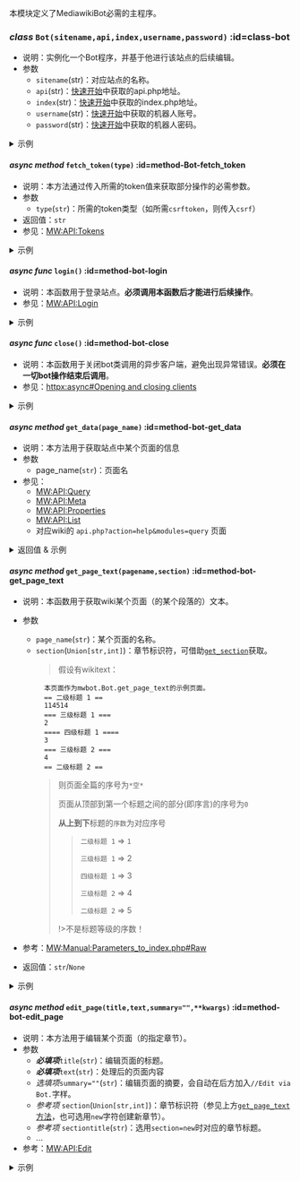 本模块定义了MediawikiBot必需的主程序。
### _class_ `Bot(sitename,api,index,username,password)`  :id=class-bot
* 说明：实例化一个Bot程序，并基于他进行该站点的后续编辑。
* 参数
    * `sitename`(str)：对应站点的名称。
    * `api`(str)：[快速开始](../fornew/quickstart.md)中获取的api.php地址。
    * `index`(str)：[快速开始](../fornew/quickstart.md)中获取的index.php地址。
    * `username`(str)：[快速开始](../fornew/quickstart.md)中获取的机器人账号。
    * `password`(str)：[快速开始](../fornew/quickstart.md)中获取的机器人密码。

<details><summary>示例</summary>

```python
from mwbot import Bot
bot = Bot(
        sitename="my_wiki", 
        api="api", 
        index="index", 
        username="User",
        password="BotName@BotPassword")
```
</details>

#### _async method_ `fetch_token(type)`  :id=method-Bot-fetch_token
* 说明：本方法通过传入所需的token值来获取部分操作的必需参数。
* 参数
    * `type`(`str`)：所需的token类型（如所需`csrftoken`，则传入`csrf`）
* 返回值：`str`
* 参见：[MW:API:Tokens](https://www.mediawiki.org/wiki/API:Tokens)

<details><summary>示例</summary>

```python
...
token = await bot.fetch_token(type="login") #用于登录的token
token = await bot.fetch_token(type="csrf")  #用于编辑的token
```
</details>


#### _async func_ `login()`  :id=method-bot-login
* 说明：本函数用于登录站点。**必须调用本函数后才能进行后续操作**。
* 参见：[MW:API:Login](https://www.mediawiki.org/wiki/API:Login)

<details><summary>示例</summary>

```python
...
bot.login()
```
</details>

#### _async func_ `close()`  :id=method-bot-close
* 说明：本函数用于关闭bot类调用的异步客户端，避免出现异常错误。**必须在一切bot操作结束后调用**。
* 参见：[httpx:async#Opening and closing clients](https://www.python-httpx.org/async/#opening-and-closing-clients)

<details><summary>示例</summary>

```py
...
bot.close()
```
</details>

#### _async method_ `get_data(page_name)`  :id=method-bot-get_data
* 说明：本方法用于获取站点中某个页面的信息
* 参数
    * page_name(`str`)：页面名
* 参见：
    * [MW:API:Query](https://www.mediawiki.org/wiki/API:Query)
    * [MW:API:Meta](https://www.mediawiki.org/wiki/API:Meta)
    * [MW:API:Properties](https://www.mediawiki.org/wiki/API:Properties)
    * [MW:API:List](https://www.mediawiki.org/wiki/API:Lists)
    * 对应wiki的 `api.php?action=help&modules=query` 页面

<details><summary>返回值 & 示例</summary>

```python
...
page_name  = bot.get_data(page_name="用户:User")
           ={
                'pageid': 41211,                            # 页面ID
                'ns': 2,                                    # 页面对应名字空间
                'title':'用户:User',                        # 最后转换的页面名（例如：`User:user`在mediawiki-zh-cn版本中的结果是`用户:User`
                'revisions': [{
                    'slots': {
                        'main': {
                            'contentmodel': 'wikitext',     # 页面内容类型
                            'contentformat': 'text/x-wiki', # 页面内容格式
                            'content': '<wikitext>'
                        }
                    }
                }]
            } 
```
</details>

#### _async method_ `get_page_text(pagename,section)`  :id=method-bot-get_page_text
* 说明：本函数用于获取wiki某个页面（的某个段落的）文本。
* 参数
    * `page_name`(`str`)：某个页面的名称。
    * `section`(`Union[str,int]`)：章节标识符，可借助[`get_section`](#method-bot-get_section)获取。
        > 假设有wikitext：
        > 
            本页面作为mwbot.Bot.get_page_text的示例页面。
            == 二级标题 1 ==
            114514
            === 三级标题 1 ===
            2
            ==== 四级标题 1 ====
            3
            === 三级标题 2 ===
            4
            == 二级标题 2 ==
        > 则页面全篇的序号为`*空*`
        > 
        > 页面从顶部到第一个标题之间的部分(即序言)的序号为`0`
        > 
        > **从上到下**标题的`序数`为对应序号
        > > `二级标题 1` => `1`
        > >
        > > `三级标题 1` => 2 
        > >
        > > `四级标题 1` => 3
        > >
        > > `三级标题 2` => 4
        > >
        > > `二级标题 2` => 5
        > >
        > !>不是标题等级的序数！

* 参考：[MW:Manual:Parameters_to_index.php#Raw](https://www.mediawiki.org/wiki/Manual:Parameters_to_index.php#Raw)
* 返回值：`str`/`None`

<details><summary>示例</summary>

```python
...
full_page = await bot.get_page_text(pagename="Test")
foreword_text = await bot.get_page_text(pagename="Test",section=0)
section_text = await bot.get_page_text(pagename="Test",section=x)
None_page = await bot.get_page_text(pagename=None)
# > 返回值：None
# > LOGGER：请检查get_page_text传入的页面是否在<self.sitename>存在。
```
</details>

#### _async method_ `edit_page(title,text,summary="",**kwargs)`  :id=method-bot-edit_page
* 说明：本方法用于编辑某个页面（的指定章节）。
* 参数
    * ***必填项***`title`(`str`)：编辑页面的标题。
    * ***必填项***`text`(`str`)：处理后的页面内容
    * *选填项*`summary=""`(`str`)：编辑页面的摘要，会自动在后方加入`//Edit via Bot.`字样。
    * *参考项* `section`(`Union[str,int]`)：章节标识符（参见上方[`get_page_text`方法](#method-bot-get_page_text)，也可选用`new`字符创建新章节）。
    * *参考项* `sectiontitle`(`str`)：选用`section=new`时对应的章节标题。
    * ...
* 参考：[MW:API:Edit](https://www.mediawiki.org/wiki/API:Edit)

<details><summary>示例</summary>

```python
...
pagetext = await bot.get_page_text(pagename="Test").replace("test","Test")
await bot.edit_page(title=Test,text=pagetext,summary="令全部test字样首字母大写")
# > LOGGER：Edit <title> successfully.
```
</details>